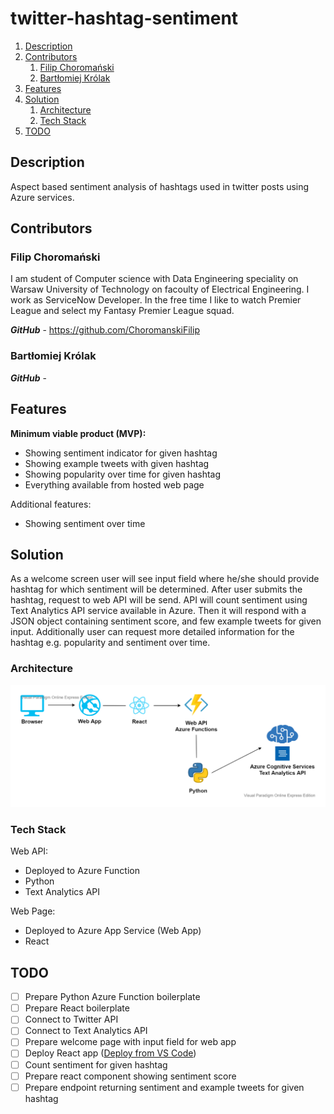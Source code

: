 # twitter-hashtag-sentiment

1. [Description](#Description)
1. [Contributors](#Contributors)
    1. [Filip Choromański](#Filip-Choromański)
    1. [Bartłomiej Królak](#Bartłomiej-Królak)
1. [Features](#Features)
1. [Solution](#Solution)
    1. [Architecture](#Architecture)
    1. [Tech Stack](#Tech-Stack)
1. [TODO](#TODO)


## Description
Aspect based sentiment analysis of hashtags used in twitter posts using Azure services.

## Contributors

### Filip Choromański
I am student of Computer science with Data Engineering speciality on Warsaw University of Technology on facoulty of Electrical Engineering. I work as ServiceNow Developer. In the free time I like to watch Premier League and select my Fantasy Premier League squad.

***GitHub*** - https://github.com/ChoromanskiFilip

### Bartłomiej Królak

***GitHub*** - 

## Features
**Minimum viable product (MVP):**
- Showing sentiment indicator for given hashtag
- Showing example tweets with given hashtag
- Showing popularity over time for given hashtag
- Everything available from hosted web page

Additional features:
- Showing sentiment over time

## Solution
As a welcome screen user will see input field where he/she should provide hashtag for which sentiment will be determined. After user submits the hashtag, request to web API will be send. API will count sentiment using Text Analytics API service available in Azure.  Then it will respond with a JSON object containing sentiment score, and few example tweets for given input. Additionally user can request more detailed information for the hashtag e.g. popularity and sentiment over time.

### Architecture
![Application Archtecture Diagram](pics/architecture-twitter-hashtag-sentiment.png)

### Tech Stack

Web API:
- Deployed to Azure Function
- Python
- Text Analytics API

Web Page:
- Deployed to Azure App Service (Web App)
- React

## TODO
- [ ] Prepare Python Azure Function boilerplate
- [ ] Prepare React boilerplate
- [ ] Connect to Twitter API
- [ ] Connect to Text Analytics API
- [ ] Prepare welcome page with input field for web app
- [ ] Deploy React app ([Deploy from VS Code](https://azure.microsoft.com/pl-pl/resources/videos/build-and-deply-nodejs-and-react-apps-with-vscode-appservice-and-cosmosdb/))
- [ ] Count sentiment for given hashtag
- [ ] Prepare react component showing sentiment score
- [ ] Prepare endpoint returning sentiment and example tweets for given hashtag